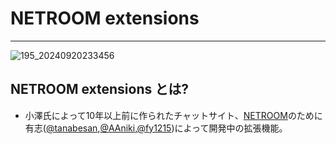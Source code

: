 # NETROOM extensions
---
![195_20240920233456](https://github.com/user-attachments/assets/e16decac-5628-4694-bb1c-a99e609bd182)
## NETROOM extensions とは?
- 小澤氏によって10年以上前に作られたチャットサイト、[NETROOM](https://netroom.oz96.com)のために有志([@tanabesan](https://github.com/tanabesan/),[@AAniki](https://github.com/AAniki/),[@fy1215](https://github.com/fy1215/))によって開発中の拡張機能。
